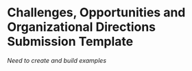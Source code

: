 # Challenges, Opportunities and Organizational Directions Submission Template

_Need to create and build examples_

